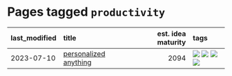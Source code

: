 # Pages tagged `productivity`

|last_modified|title|est. idea maturity|tags
|:---|:---|---:|:---|
|2023-07-10|[personalized anything](../personalized_anything.md)|2094|[![](https://img.shields.io/badge/tag-gdpr_data_export-496a1)](../tags/gdpr_data_export.md) [![](https://img.shields.io/badge/tag-llm-683f3)](../tags/llm.md) [![](https://img.shields.io/badge/tag-personalization-96bcc)](../tags/personalization.md) [![](https://img.shields.io/badge/tag-productivity-77485f)](../tags/productivity.md)|